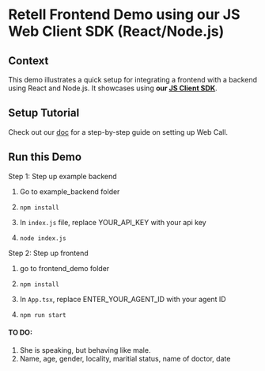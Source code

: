 # Retell Frontend Demo using our JS Web Client SDK (React/Node.js)

## Context

This demo illustrates a quick setup for integrating a frontend with a backend
using React and Node.js. It showcases using **our [JS Client SDK](https://github.com/adam-team/retell-client-js-sdk)**.

## Setup Tutorial

Check out our [doc](https://docs.retellai.com/make-calls/web-call) for a
step-by-step guide on setting up Web Call.

## Run this Demo

Step 1: Step up example backend

1. Go to example_backend folder

2. `npm install`

3. In `index.js` file, replace YOUR_API_KEY with your api key

4. `node index.js` 


Step 2: Step up frontend

1. go to frontend_demo folder

2. `npm install`

3. In `App.tsx`, replace ENTER_YOUR_AGENT_ID with your agent ID

4. `npm run start`

#### TO DO: 
1. She is speaking, but behaving like male.
2. Name, age, gender, locality, maritial status, name of doctor, date 
